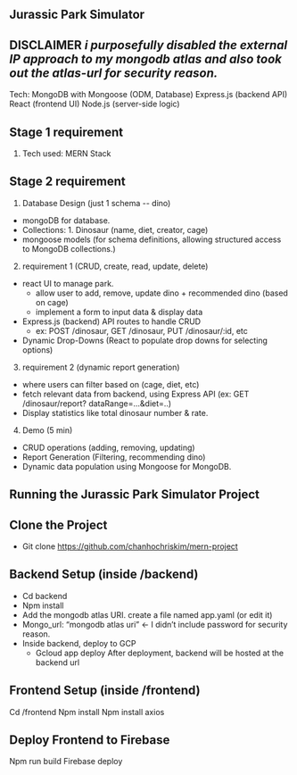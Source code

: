 Jurassic Park Simulator 
-
DISCLAIMER *i purposefully disabled the external IP approach to my mongodb atlas and also took out the atlas-url for security reason.*
-

Tech: 
MongoDB with Mongoose (ODM, Database)
Express.js (backend API)
React (frontend UI)
Node.js (server-side logic)

Stage 1 requirement
-
1. Tech used: MERN Stack


Stage 2 requirement
- 
1. Database Design (just 1 schema -- dino)
  - mongoDB for database.
  - Collections: 1. Dinosaur (name, diet, creator, cage)
  - mongoose models (for schema definitions, allowing structured access to MongoDB collections.)

2. requirement 1 (CRUD, create, read, update, delete)
  - react UI to manage park.
    - allow user to add, remove, update dino + recommended dino (based on cage)
    - implement a form to input data & display data
  - Express.js (backend) API routes to handle CRUD
    - ex: POST /dinosaur, GET /dinosaur, PUT /dinosaur/:id, etc
  - Dynamic Drop-Downs (React to populate drop downs for selecting options)

3. requirement 2 (dynamic report generation)
  - where users can filter based on (cage, diet, etc)
  - fetch relevant data from backend, using Express API (ex: GET /dinosaur/report? dataRange=...&diet=..)
  - Display statistics like total dinosaur number & rate.

4. Demo (5 min)
  - CRUD operations (adding, removing, updating)
  - Report Generation (Filtering, recommending dino)
  - Dynamic data population using Mongoose for MongoDB.



Running the Jurassic Park Simulator Project
-

Clone the Project
-
- Git clone https://github.com/chanhochriskim/mern-project

Backend Setup (inside /backend)
-
- Cd backend
- Npm install
- Add the mongodb atlas URI. create a file named app.yaml (or edit it)
- Mongo_url: “mongodb atlas uri” ← I didn’t include password for security reason.
- Inside backend, deploy to GCP
    - Gcloud app deploy After deployment, backend will be hosted at the backend url 

Frontend Setup (inside /frontend)
-
Cd /frontend
Npm install
Npm install axios

Deploy Frontend to Firebase
-
Npm run build
Firebase deploy
